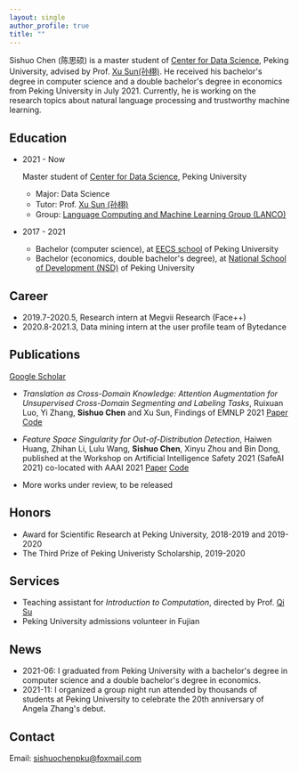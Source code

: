 ```yaml
---
layout: single
author_profile: true
title: ""
---
```


Sishuo Chen (陈思硕) is a master student of [Center for Data Science](https://www.ds.pku.edu.cn/), Peking University, advised by Prof. [Xu Sun(孙栩)](https://xusun.org). He received his bachelor's degree in computer science and a double bachelor's degree in economics from Peking University in July 2021. Currently, he is working on the research topics about natural language processing and trustworthy machine learning. 


## Education 

-  2021 - Now
    
    Master student of [Center for Data Science](https://www.ds.pku.edu.cn/), Peking University
    
    -    Major: Data Science    
    -    Tutor: Prof. [Xu Sun (孙栩)](https://xusun.org)
    -    Group:  [Language Computing and Machine Learning Group (LANCO)](https://lancopku.github.io/)
- 2017 - 2021
    
    -    Bachelor (computer science), at [EECS school](http://eecs.pku.edu.cn/Home/HOME.htm) of Peking University
    -    Bachelor (economics, double bachelor's degree), at [National School of Development (NSD)](https://en.nsd.pku.edu.cn/) of Peking University

## Career 

- 2019.7-2020.5, Research intern at Megvii Research (Face++) 
- 2020.8-2021.3, Data mining intern at the user profile team of Bytedance   

## Publications 
 
[Google Scholar](https://scholar.google.com/citations?user=Jn6gAIAAAAAJ&hl=en) 

-  *Translation as Cross-Domain Knowledge: Attention Augmentation for Unsupervised Cross-Domain Segmenting and Labeling Tasks*, Ruixuan Luo, Yi Zhang, **Sishuo Chen** and Xu Sun, Findings of EMNLP 2021 [Paper](https://aclanthology.org/2021.findings-emnlp.163.pdf) [Code](https://github.com/lancopku/Attention-Augmentation)

 - *Feature Space Singularity for Out-of-Distribution Detection*, Haiwen Huang, Zhihan Li, Lulu Wang, **Sishuo Chen**, Xinyu  Zhou and  Bin  Dong, published at the Workshop on Artificial Intelligence Safety 2021 (SafeAI 2021) co-located with AAAI 2021  [Paper](https://arxiv.org/abs/2011.14654) [Code](https://github.com/megvii-research/FSSD_OoD_Detection)
 - More works under review, to be released

## Honors

- Award for Scientific Research at Peking University, 2018-2019 and 2019-2020
- The Third Prize of Peking Univeristy Scholarship, 2019-2020

## Services

- Teaching assistant for *Introduction to Computation*, directed by Prof. [Qi Su](https://sfl.pku.edu.cn/xygk/szdw/wgyyxjyyyyxyjs/63755.htm)
- Peking University admissions volunteer in Fujian


## News
- 2021-06: I graduated from Peking University with a bachelor's degree in computer science and a double bachelor's degree in economics.
- 2021-11: I organized a group night run attended by thousands of students at Peking University to celebrate the 20th anniversary of Angela Zhang's debut.


## Contact 

Email:  [sishuochenpku@foxmail.com](mailto:sishuochenpku@foxmail.com)